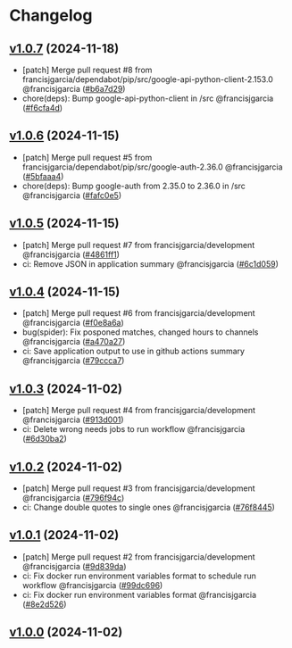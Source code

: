 # Changelog

## [v1.0.7](https://github.com/francisjgarcia/football-calendar/releases/v1.0.7) (2024-11-18)
* [patch] Merge pull request #8 from francisjgarcia/dependabot/pip/src/google-api-python-client-2.153.0 @francisjgarcia ([#b6a7d29](https://github.com/francisjgarcia/football-calendar/commit/b6a7d2960e4b537010f4060af4e8c2aca1c65539))
* chore(deps): Bump google-api-python-client in /src @francisjgarcia ([#f6cfa4d](https://github.com/francisjgarcia/football-calendar/commit/f6cfa4d5eeb7c6e7679e773af2d7c3ed04a037a8))


## [v1.0.6](https://github.com/francisjgarcia/football-calendar/releases/v1.0.6) (2024-11-15)
* [patch] Merge pull request #5 from francisjgarcia/dependabot/pip/src/google-auth-2.36.0 @francisjgarcia ([#5bfaaa4](https://github.com/francisjgarcia/football-calendar/commit/5bfaaa4cf57b29599bc650433326869fa2c29c74))
* chore(deps): Bump google-auth from 2.35.0 to 2.36.0 in /src @francisjgarcia ([#fafc0e5](https://github.com/francisjgarcia/football-calendar/commit/fafc0e5030e861ebb28bbabdb5f9f791ea1f1028))


## [v1.0.5](https://github.com/francisjgarcia/football-calendar/releases/v1.0.5) (2024-11-15)
* [patch] Merge pull request #7 from francisjgarcia/development @francisjgarcia ([#4861ff1](https://github.com/francisjgarcia/football-calendar/commit/4861ff1284b9bd384e6ff1d73d983e50a90ae751))
* ci: Remove JSON in application summary @francisjgarcia ([#6c1d059](https://github.com/francisjgarcia/football-calendar/commit/6c1d059d2d6abce0f1e063dbb0e56bc2519eb627))


## [v1.0.4](https://github.com/francisjgarcia/football-calendar/releases/v1.0.4) (2024-11-15)
* [patch] Merge pull request #6 from francisjgarcia/development @francisjgarcia ([#f0e8a6a](https://github.com/francisjgarcia/football-calendar/commit/f0e8a6af6e8afe9d2eb1785524865faa473b35f8))
* bug(spider): Fix posponed matches, changed hours to channels @francisjgarcia ([#a470a27](https://github.com/francisjgarcia/football-calendar/commit/a470a27c694510eab78115cfed7bff0b453567a5))
* ci: Save application output to use in github actions summary @francisjgarcia ([#79ccca7](https://github.com/francisjgarcia/football-calendar/commit/79ccca74366706b8c6619a0e53ad8336ba565102))


## [v1.0.3](https://github.com/francisjgarcia/football-calendar/releases/v1.0.3) (2024-11-02)
* [patch] Merge pull request #4 from francisjgarcia/development @francisjgarcia ([#913d001](https://github.com/francisjgarcia/football-calendar/commit/913d001b2952209bf413b62352a35db52bb7b007))
* ci: Delete wrong needs jobs to run workflow @francisjgarcia ([#6d30ba2](https://github.com/francisjgarcia/football-calendar/commit/6d30ba29c3beb4891552ef695b7bec26a53a8178))


## [v1.0.2](https://github.com/francisjgarcia/football-calendar/releases/v1.0.2) (2024-11-02)
* [patch] Merge pull request #3 from francisjgarcia/development @francisjgarcia ([#796f94c](https://github.com/francisjgarcia/football-calendar/commit/796f94ccc5de6b23c15af0fe3936daf5540eb3cd))
* ci: Change double quotes to single ones @francisjgarcia ([#76f8445](https://github.com/francisjgarcia/football-calendar/commit/76f844541eac20b21467a532914470efc46f1718))


## [v1.0.1](https://github.com/francisjgarcia/football-calendar/releases/v1.0.1) (2024-11-02)
* [patch] Merge pull request #2 from francisjgarcia/development @francisjgarcia ([#9d839da](https://github.com/francisjgarcia/football-calendar/commit/9d839dadad58f0c97f3b52e523c8b3a49e459606))
* ci: Fix docker run environment variables format to schedule run workflow @francisjgarcia ([#99dc696](https://github.com/francisjgarcia/football-calendar/commit/99dc696ae2b72b1296cf5ccc68ce9d4cb0966cfe))
* ci: Fix docker run environment variables format @francisjgarcia ([#8e2d526](https://github.com/francisjgarcia/football-calendar/commit/8e2d526f0926add0e4064382a716344c078cab32))


## [v1.0.0](https://github.com/francisjgarcia/football-calendar/releases/v1.0.0) (2024-11-02)
